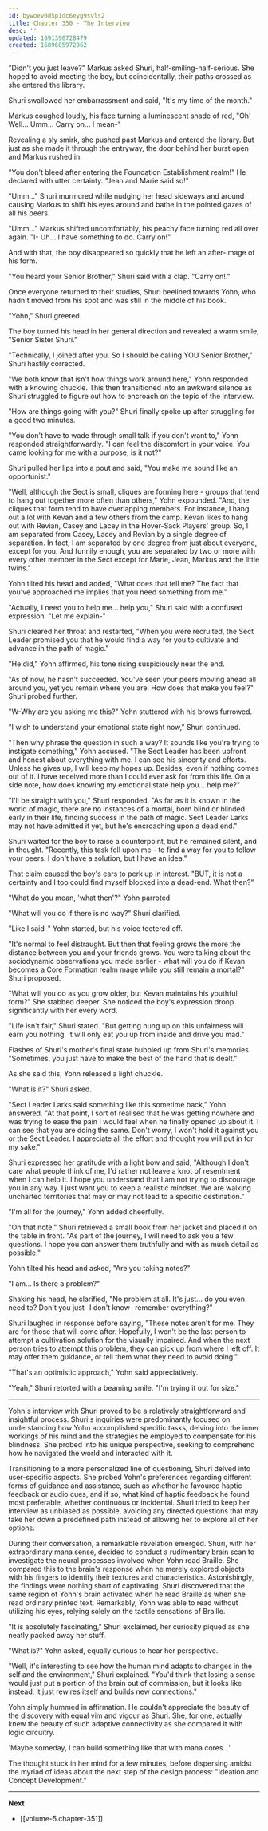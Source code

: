 ```yaml
---
id: bywoev0d5p1dc6eyg9svls2
title: Chapter 350 - The Interview
desc: ''
updated: 1691396728479
created: 1689605972962
---
```


"Didn't you just leave?" Markus asked Shuri, half-smiling-half-serious. She hoped to avoid meeting the boy, but coincidentally, their paths crossed as she entered the library.

Shuri swallowed her embarrassment and said, "It's my time of the month."

Markus coughed loudly, his face turning a luminescent shade of red, "Oh! Well... Umm... Carry on... I mean-"

Revealing a sly smirk, she pushed past Markus and entered the library. But just as she made it through the entryway, the door behind her burst open and Markus rushed in.

"You don't bleed after entering the Foundation Establishment realm!" He declared with utter certainty. "Jean and Marie said so!"

"Umm..." Shuri murmured while nudging her head sideways and around causing Markus to shift his eyes around and bathe in the pointed gazes of all his peers.

"Umm..." Markus shifted uncomfortably, his peachy face turning red all over again. "I- Uh... I have something to do. Carry on!"

And with that, the boy disappeared so quickly that he left an after-image of his form.

"You heard your Senior Brother," Shuri said with a clap. "Carry on!."

Once everyone returned to their studies, Shuri beelined towards Yohn, who hadn't moved from his spot and was still in the middle of his book.

"Yohn," Shuri greeted.

The boy turned his head in her general direction and revealed a warm smile, "Senior Sister Shuri."

"Technically, I joined after you. So I should be calling YOU Senior Brother," Shuri hastily corrected.

"We both know that isn't how things work around here," Yohn responded with a knowing chuckle. This then transitioned into an awkward silence as Shuri struggled to figure out how to encroach on the topic of the interview.

"How are things going with you?" Shuri finally spoke up after struggling for a good two minutes.

"You don't have to wade through small talk if you don't want to," Yohn responded straightforwardly. "I can feel the discomfort in your voice. You came looking for me with a purpose, is it not?"

Shuri pulled her lips into a pout and said, "You make me sound like an opportunist."

"Well, although the Sect is small, cliques are forming here - groups that tend to hang out together more often than others," Yohn expounded. "And, the cliques that form tend to have overlapping members. For instance, I hang out a lot with Kevan and a few others from the camp. Kevan likes to hang out with Revian, Casey and Lacey in the Hover-Sack Players' group. So, I am separated from Casey, Lacey and Revian by a single degree of separation. In fact, I am separated by one degree from just about everyone, except for you. And funnily enough, you are separated by two or more with every other member in the Sect except for Marie, Jean, Markus and the little twins."

Yohn tilted his head and added, "What does that tell me? The fact that you've approached me implies that you need something from me."

"Actually, I need you to help me... help you," Shuri said with a confused expression. "Let me explain-"

Shuri cleared her throat and restarted, "When you were recruited, the Sect Leader promised you that he would find a way for you to cultivate and advance in the path of magic."

"He did," Yohn affirmed, his tone rising suspiciously near the end.

"As of now, he hasn't succeeded. You've seen your peers moving ahead all around you, yet you remain where you are. How does that make you feel?" Shuri probed further.

"W-Why are you asking me this?" Yohn stuttered with his brows furrowed.

"I wish to understand your emotional state right now," Shuri continued.

"Then why phrase the question in such a way? It sounds like you're trying to instigate something," Yohn accused. "The Sect Leader has been upfront and honest about everything with me. I can see his sincerity and efforts. Unless he gives up, I will keep my hopes up. Besides, even if nothing comes out of it. I have received more than I could ever ask for from this life. On a side note, how does knowing my emotional state help you... help me?"

"I'll be straight with you," Shuri responded. "As far as it is known in the world of magic, there are no instances of a mortal, born blind or blinded early in their life, finding success in the path of magic. Sect Leader Larks may not have admitted it yet, but he's encroaching upon a dead end."

Shuri waited for the boy to raise a counterpoint, but he remained silent, and in thought. "Recently, this task fell upon me - to find a way for you to follow your peers. I don't have a solution, but I have an idea."

That claim caused the boy's ears to perk up in interest. "BUT, it is not a certainty and I too could find myself blocked into a dead-end. What then?"

"What do you mean, 'what then'?" Yohn parroted.

"What will you do if there is no way?" Shuri clarified.

"Like I said-" Yohn started, but his voice teetered off.

"It's normal to feel distraught. But then that feeling grows the more the distance between you and your friends grows. You were talking about the sociodynamic observations you made earlier - what will you do if Kevan becomes a Core Formation realm mage while you still remain a mortal?" Shuri proposed.

"What will you do as you grow older, but Kevan maintains his youthful form?" She stabbed deeper. She noticed the boy's expression droop significantly with her every word.

"Life isn't fair," Shuri stated. "But getting hung up on this unfairness will earn you nothing. It will only eat you up from inside and drive you mad."

Flashes of Shuri's mother's final state bubbled up from Shuri's memories. "Sometimes, you just have to make the best of the hand that is dealt."

As she said this, Yohn released a light chuckle.

"What is it?" Shuri asked.

"Sect Leader Larks said something like this sometime back," Yohn answered. "At that point, I sort of realised that he was getting nowhere and was trying to ease the pain I would feel when he finally opened up about it. I can see that you are doing the same. Don't worry, I won't hold it against you or the Sect Leader. I appreciate all the effort and thought you will put in for my sake."

Shuri expressed her gratitude with a light bow and said, "Although I don't care what people think of me, I'd rather not leave a knot of resentment when I can help it. I hope you understand that I am not trying to discourage you in any way. I just want you to keep a realistic mindset. We are walking uncharted territories that may or may not lead to a specific destination."

"I'm all for the journey," Yohn added cheerfully.

"On that note," Shuri retrieved a small book from her jacket and placed it on the table in front. "As part of the journey, I will need to ask you a few questions. I hope you can answer them truthfully and with as much detail as possible."

Yohn tilted his head and asked, "Are you taking notes?"

"I am... Is there a problem?"

Shaking his head, he clarified, "No problem at all. It's just... do you even need to? Don't you just- I don't know- remember everything?"

Shuri laughed in response before saying, "These notes aren't for me. They are for those that will come after. Hopefully, I won't be the last person to attempt a cultivation solution for the visually impaired. And when the next person tries to attempt this problem, they can pick up from where I left off. It may offer them guidance, or tell them what they need to avoid doing."

"That's an optimistic approach," Yohn said appreciatively.

"Yeah," Shuri retorted with a beaming smile. "I'm trying it out for size."

____

Yohn's interview with Shuri proved to be a relatively straightforward and insightful process. Shuri's inquiries were predominantly focused on understanding how Yohn accomplished specific tasks, delving into the inner workings of his mind and the strategies he employed to compensate for his blindness. She probed into his unique perspective, seeking to comprehend how he navigated the world and interacted with it.

Transitioning to a more personalized line of questioning, Shuri delved into user-specific aspects. She probed Yohn's preferences regarding different forms of guidance and assistance, such as whether he favoured haptic feedback or audio cues, and if so, what kind of haptic feedback he found most preferable, whether continuous or incidental. Shuri tried to keep her interview as unbiased as possible, avoiding any directed questions that may take her down a predefined path instead of allowing her to explore all of her options.

During their conversation, a remarkable revelation emerged. Shuri, with her extraordinary mana sense, decided to conduct a rudimentary brain scan to investigate the neural processes involved when Yohn read Braille. She compared this to the brain's response when he merely explored objects with his fingers to identify their textures and characteristics. Astonishingly, the findings were nothing short of captivating. Shuri discovered that the same region of Yohn's brain activated when he read Braille as when she read ordinary printed text. Remarkably, Yohn was able to read without utilizing his eyes, relying solely on the tactile sensations of Braille.

"It is absolutely fascinating," Shuri exclaimed, her curiosity piqued as she neatly packed away her stuff.

"What is?" Yohn asked, equally curious to hear her perspective.

"Well, it's interesting to see how the human mind adapts to changes in the self and the environment," Shuri explained. "You'd think that losing a sense would just put a portion of the brain out of commission, but it looks like instead, it just rewires itself and builds new connections."

Yohn simply hummed in affirmation. He couldn't appreciate the beauty of the discovery with equal vim and vigour as Shuri. She, for one, actually knew the beauty of such adaptive connectivity as she compared it with logic circuitry.

'Maybe someday, I can build something like that with mana cores...'

The thought stuck in her mind for a few minutes, before dispersing amidst the myriad of ideas about the next step of the design process: "Ideation and Concept Development."

____

**Next**
* [[volume-5.chapter-351]]